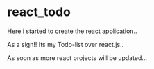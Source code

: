 # react_todo

Here i started to create the react application..

As a sign!! Its my Todo-list over react.js..

As soon as more react projects will be updated...
